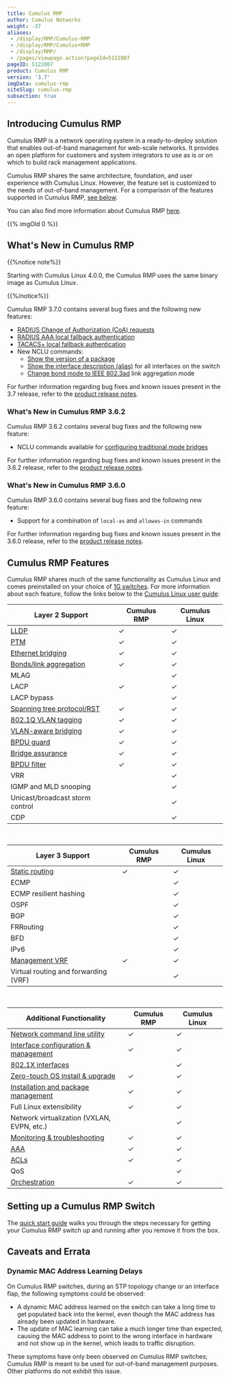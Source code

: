 ```yaml
---
title: Cumulus RMP
author: Cumulus Networks
weight: -37
aliases:
 - /display/RMP/Cumulus-RMP
 - /display/RMP/Cumulus+RMP
 - /display/RMP/
 - /pages/viewpage.action?pageId=5122807
pageID: 5122807
product: Cumulus RMP
version: '3.7'
imgData: cumulus-rmp
siteSlug: cumulus-rmp
subsection: true
---
```


## Introducing Cumulus RMP

Cumulus RMP is a network operating system in a ready-to-deploy solution
that enables out-of-band management for web-scale networks. It provides
an open platform for customers and system integrators to use as is or on
which to build rack management applications.

Cumulus RMP shares the same architecture, foundation, and user
experience with Cumulus Linux. However, the feature set is customized to
the needs of out-of-band management. For a comparison of the features
supported in Cumulus RMP, [see below](#cumulus-rmp-features).

You can also find more information about Cumulus RMP
[here](https://cumulusnetworks.com/products/cumulus-rack-management-platform/).

{{% imgOld 0 %}}

## What's New in Cumulus RMP

{{%notice note%}}

Starting with Cumulus Linux 4.0.0, the Cumulus RMP uses the same binary image as Cumulus Linux.

{{%/notice%}}

Cumulus RMP 3.7.0 contains several bug fixes and the following new
features:

- [RADIUS Change of Authorization (CoA) requests](/cumulus-linux/Layer-1-and-Switch-Ports/802.1X-Interfaces/#radius-change-of-authorization-and-disconnect-requests)
- [RADIUS AAA local fallback authentication](/cumulus-linux/System-Configuration/Authentication-Authorization-and-Accounting/RADIUS-AAA/#local-fallback-authentication)
- [TACACS+ local fallback authentication](/cumulus-linux/System-Configuration/Authentication-Authorization-and-Accounting/TACACS+/#local-fallback-authentication)
- New NCLU commands:
  - [Show the version of a package](/cumulus-linux/Installation-Management/Adding-and-Updating-Packages/#display-the-version-of-a-package)
  - [Show the interface description (alias)](/cumulus-linux/Layer-1-and-Switch-Ports/Interface-Configuration-and-Management/#add-descriptions-to-interfaces)
        for all interfaces on the switch
  - [Change bond mode to IEEE 802.3ad](/cumulus-linux/Layer-2/Bonding-Link-Aggregation/) link
        aggregation mode

For further information regarding bug fixes and known issues present in
the 3.7 release, refer to the [product release
notes](https://support.cumulusnetworks.com/hc/en-us/articles/360009508373-Cumulus-RMP-3-7-Release-Notes).

### What's New in Cumulus RMP 3.6.2

Cumulus RMP 3.6.2 contains several bug fixes and the following new
feature:

- NCLU commands available for [configuring traditional mode bridges](/cumulus-linux/Layer-2/Ethernet-Bridging-VLANs/Traditional-Bridge-Mode/)

For further information regarding bug fixes and known issues present in
the 3.6.2 release, refer to the 
[product release notes](https://support.cumulusnetworks.com/hc/en-us/articles/360003646974-Cumulus-RMP-3-6-Release-Notes).

### What's New in Cumulus RMP 3.6.0

Cumulus RMP 3.6.0 contains several bug fixes and the following new
feature:

- Support for a combination of `local-as` and `allowas-in` commands

For further information regarding bug fixes and known issues present in
the 3.6.0 release, refer to the [product release
notes](https://support.cumulusnetworks.com/hc/en-us/articles/360003646974-Cumulus-RMP-3-6-Release-Notes).

## Cumulus RMP Features

Cumulus RMP shares much of the same functionality as Cumulus Linux and
comes preinstalled on your choice of
[1G switches](https://cumulusnetworks.com/products/hardware-compatibility-list/?platform_type%5B0%5D=RMP).
For more information about each feature, follow the links below to the
[Cumulus Linux user guide](/cumulus-linux):

| **Layer 2 Support** | **Cumulus RMP**  | **Cumulus Linux**  |
| ------------------- | ---------------- | ------------------ |
| [LLDP](/cumulus-linux/Layer-2/Link-Layer-Discovery-Protocol/) | ✓     | ✓  |
| [PTM](/cumulus-linux/Layer-1-and-Switch-Ports/Prescriptive-Topology-Manager-PTM/)  | ✓  | ✓  |
| [Ethernet bridging](/cumulus-linux/Layer-2/Ethernet-Bridging-VLANs/)       | ✓ | ✓ |
| [Bonds/link aggregation](/cumulus-linux/Layer-2/Bonding-Link-Aggregation/)    | ✓     | ✓ |
| MLAG | | ✓  |
| LACP         | ✓               | ✓                 |
| LACP bypass |                 | ✓                 |
| [Spanning tree protocol/RST](/cumulus-linux/Layer-2/Spanning-Tree-and-Rapid-Spanning-Tree/)  | ✓  | ✓   |
| [802.1Q VLAN tagging](/cumulus-linux/Layer-2/Ethernet-Bridging-VLANs/VLAN-Tagging/) | ✓  | ✓  |
| [VLAN-aware bridging](/cumulus-linux/Layer-2/Ethernet-Bridging-VLANs/VLAN-aware-Bridge-Mode/)  | ✓     | ✓  |
| [BPDU guard](/cumulus-linux/Layer-2/Spanning-Tree-and-Rapid-Spanning-Tree/)   | ✓  | ✓  |
| [Bridge assurance](/cumulus-linux/Layer-2/Spanning-Tree-and-Rapid-Spanning-Tree/)   | ✓  | ✓  |
| [BPDU filter](/cumulus-linux/Layer-2/Spanning-Tree-and-Rapid-Spanning-Tree/)   | ✓  | ✓   |
| VRR | | ✓ |
| IGMP and MLD snooping |    | ✓   |
| Unicast/broadcast storm control |  | ✓   |
| CDP | |  ✓                 |

&nbsp;

| **Layer 3 Support**    | **Cumulus RMP**  | **Cumulus Linux**  |
| ---------------------- | --------------- | ----------------- |
| [Static routing](/cumulus-linux/Layer-3/Routing/)    | ✓ | ✓   |
| ECMP | | ✓  |
| ECMP resilient hashing |                 | ✓                 |
| OSPF  |                 | ✓                 |
| BGP  |                 | ✓                 |
| FRRouting |                 | ✓                 |
| BFD   |                 | ✓                 |
| IPv6  |                 | ✓                 |
| [Management VRF](/cumulus-linux/Layer-3/Management-VRF/) | ✓   | ✓  |
| Virtual routing and forwarding (VRF)  |  | ✓                 |

&nbsp;

| **Additional Functionality**  | **Cumulus RMP** | **Cumulus Linux** |
| ----------------------------- | --------------- | ----------------- |
| [Network command line utility](/cumulus-linux/System-Configuration/Network-Command-Line-Utility-NCLU/)            | ✓               | ✓                 |
| [Interface configuration & management](/cumulus-linux/Layer-1-and-Switch-Ports/Interface-Configuration-and-Management/) | ✓               | ✓                 |
| [802.1X interfaces](/cumulus-linux/Layer-1-and-Switch-Ports/802.1X-Interfaces/) |   | ✓  |
| [Zero-touch OS install & upgrade](/cumulus-linux/Installation-Management/Zero-Touch-Provisioning-ZTP/)               | ✓               | ✓                 |
| [Installation and package management](/cumulus-linux/Installation-Management/) | ✓  | ✓  |
| Full Linux extensibility | ✓  | ✓  |
| Network virtualization (VXLAN, EVPN, etc.) |   |  ✓  |
| [Monitoring & troubleshooting](/cumulus-linux/Monitoring-and-Troubleshooting/)  | ✓  | ✓   |
| [AAA](/cumulus-linux/System-Configuration/Authentication-Authorization-and-Accounting/LDAP-Authentication-and-Authorization/)  | ✓  | ✓  |
| [ACLs](/cumulus-linux/System-Configuration/Netfilter-ACLs/)  | ✓  | ✓ |
| QoS |                 | ✓                 |
| [Orchestration](/cumulus-linux/Installation-Management/Upgrading-Cumulus-Linux/) | ✓  | ✓  |

## Setting up a Cumulus RMP Switch

The [quick start guide](/cumulus-rmp/Quick-Start-Guide) walks you
through the steps necessary for getting your Cumulus RMP switch up and
running after you remove it from the box.

## Caveats and Errata

### Dynamic MAC Address Learning Delays

On Cumulus RMP switches, during an STP topology change or an interface flap, the following symptoms could be observed:

- A dynamic MAC address learned on the switch can take a long time to get
  populated back into the kernel, even though the MAC address has already been
  updated in hardware.
- The update of MAC learning can take a much longer time than expected, causing
  the MAC address to point to the wrong interface in hardware and not show up in
  the kernel, which leads to traffic disruption.

These symptoms have only been observed on Cumulus RMP switches; Cumulus RMP is meant to be used for out-of-band management purposes. Other platforms do not
exhibit this issue.
